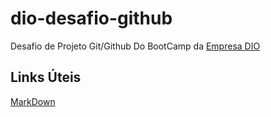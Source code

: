 # dio-desafio-github
Desafio de Projeto Git/Github Do BootCamp da [Empresa DIO](https://www.dio.me)

## Links Úteis
[MarkDown](https://www.markdownguide.org/)
